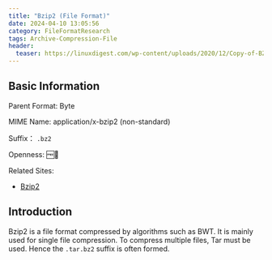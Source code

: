 ```yaml
---
title: "Bzip2 (File Format)"
date: 2024-04-10 13:05:56
category: FileFormatResearch
tags: Archive-Compression-File
header:
  teaser: https://linuxdigest.com/wp-content/uploads/2020/12/Copy-of-BZ2-files.jpg
---
```


## Basic Information

Parent Format: Byte

MIME Name: application/x-bzip2 (non-standard)

Suffix： `.bz2`

Openness: 🆓📖

Related Sites:

* [Bzip2](https://sourceware.org/bzip2/index.html)

## Introduction

Bzip2 is a file format compressed by algorithms such as BWT. It is mainly used for single file compression. To compress multiple files, Tar must be used. Hence the `.tar.bz2` suffix is often formed.
